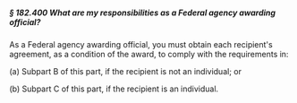 ##### § 182.400 What are my responsibilities as a Federal agency awarding official? #####

As a Federal agency awarding official, you must obtain each recipient's agreement, as a condition of the award, to comply with the requirements in:

(a) Subpart B of this part, if the recipient is not an individual; or

(b) Subpart C of this part, if the recipient is an individual.